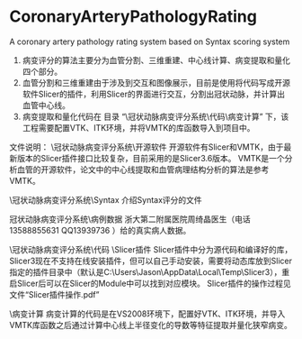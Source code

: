 # CoronaryArteryPathologyRating
A coronary artery pathology rating system based on Syntax scoring system


1.	病变评分的算法主要分为血管分割、三维重建、中心线计算、病变提取和量化四个部分。
2.	血管分割和三维重建由于涉及到交互和图像展示，目前是使用将代码写成开源软件Slicer的插件，利用Slicer的界面进行交互，分割出冠状动脉，并计算出血管中心线。
3.	病变提取和量化代码在 目录 “\冠状动脉病变评分系统\代码\病变计算” 下，该工程需要配置VTK、ITK环境，并将VMTK的库函数导入到项目中。


文件说明：
\冠状动脉病变评分系统\开源软件
开源软件有Slicer和VMTK，由于最新版本的Slicer插件接口比较复杂，目前采用的是Slicer3.6版本。
VMTK是一个分析血管的开源软件，论文中的中心线提取和血管病理结构分析的算法是参考VMTK。

\冠状动脉病变评分系统\Syntax
介绍Syntax评分的文件

冠状动脉病变评分系统\病例数据
浙大第二附属医院周绮晶医生（电话13588855631 QQ13939736 ）给的真实病人数据。

\冠状动脉病变评分系统\代码
\Slicer插件
Slicer插件中分为源代码和编译好的库，Slicer3现在不支持在线安装插件，但可以自己手动安装，需要将动态库放到Slicer指定的插件目录中（默认是C:\Users\Jason\AppData\Local\Temp\Slicer3），重启Slicer后可以在Slicer的Module中可以找到对应模块。
Slicer插件的操作过程见文件“Slicer插件操作.pdf”

\病变计算
病变计算的代码是在VS2008环境下，配置好VTK、ITK环境，并导入VMTK库函数之后通过计算中心线上半径变化的导数等特征提取并量化狭窄病变。
